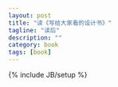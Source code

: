 ```yaml
--- 
layout: post 
title: "读《写给大家看的设计书》" 
tagline: "读后" 
description: "" 
category: book 
tags: [book] 
--- 
```

{% include JB/setup %}


